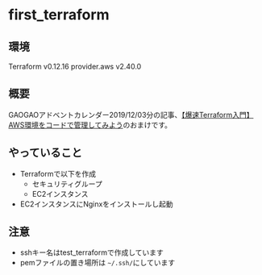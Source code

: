 # first_terraform

## 環境
Terraform v0.12.16
provider.aws v2.40.0

## 概要
GAOGAOアドベントカレンダー2019/12/03分の記事、[【爆速Terraform入門】AWS環境をコードで管理してみよう](https://qiita.com/mass-min/items/27a071ffa346ce05ed29)のおまけです。

## やっていること
- Terraformで以下を作成
  - セキュリティグループ
  - EC2インスタンス
- EC2インスタンスにNginxをインストールし起動

## 注意
- sshキー名はtest_terraformで作成しています
- pemファイルの置き場所は `~/.ssh/`にしています

